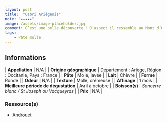 ```yaml
---
layout: post
title:  "Cabri Ariégeois"
note: "★★★★★"
image: /assets/image-placeholder.jpg
comment: C’est une belle découverte ! D’aspect il ressemble au Mont d’Or mais en bouche il se rapproche du Petit Fiancé des Pyrénées ou du Reblochon, en légèrement plus doux.
tags:
    - Pâte molle
---
```


## Informations

| **Appellation** | N/A |
| **Origine géographique** | Département : Ariège, Région : Occitanie, Pays : France  |
| **Pâte** | Molle, lavée |
| **Lait** | Chèvre |
| **Forme** | Ronde |
| **Odeur** | N/A |
| **Texture** | Molle, crémeuse |
| **Affinage** | 1 mois |
| **Meilleure période de dégustation** | Avril à octobre |
| **Boisson(s)** | *Sancerre blanc / St Joseph ou Vacqueyras* |
| **Prix** | N/A |

### Ressource(s)
* [Androuet](http://androuet.com/Cabri-Ariégeois-32.html)